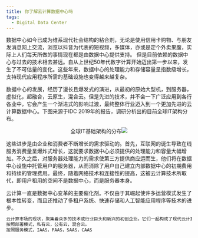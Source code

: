 ```yaml
---
title: 你了解云计算数据中心吗
tags:
  - Digital Data Center
---
```

数据中心如今已成为维系现代社会结构的粘合剂，无论是使用信用卡购物、与朋友发消息网上交流，浏览以抖音为代表的短视频，多媒体，亦或是定个外卖果腹，实际上人们每天所做的事情现在都是由数据中心提供支持。
但是目前依赖的数据中心与过去的技术相去甚远。自从上世纪50年代数字计算开始迈出第一步以来，发生了不可估量的变化。这些年来，数据中心的处理能力和存储容量呈指数级增长，支持现代应用程序所需的基础设施也变得越来越复杂。

数据中心的发展，经历了漫长且爆发式的演进，从最初的原始大型机，到服务器，虚拟化，超融合，云原生，混合云。但是先进的技术，并不会一下广泛应用到各行各业中，它会产生一个渐进式的影响过渡，最终整体行业迈入到一个更加先进的云计算数据中心。下图来源于IDC 2019年的报告，调研分析出的目前全球IT架构分布。
<div align=center>全球IT基础架构的分布<img src ="/assets/images/Global IT architecture/Global IT architecture.jpg"/></div>

这些进步是由企业和消费者不断增长的需求驱动的。首先，互联网的诞生导致在线服务消费量呈爆炸式增长，这就要求数据中心必须提供的处理能力和容量大幅增加。不久之后，对服务器处理能力的需求使第三方提供商应运而生，他们将在数据中心设施中托管用户的服务器，从而消除了用户自己建立内部数据中心的初期费用和持续的管理费用。最终，随着网络技术和连接性的提高，这被云计算技术所取代，即用户租用的空间不是数据中心，而是服务器本身。

云计算一直是数据中心变革的主要催化剂。不仅由于其崛起使许多运营模式发生了根本性转变，而且还推动了多租户系统、快速存储和人工智能应用程序等技术的进步。
```cpp
云计算市场的现状，聚集着众多的技术或行业巨头和新兴的初创企业。它们一起构成了现代云计算缤纷多彩的图谱。我暂且将它们进行两种方式的分类，以便于大家清晰的理解。
按照部署模式，私有云，公有云，混合云。
按照服务模式，IAAS，PAAS，SAAS，CAAS
```
